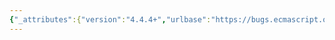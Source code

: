 ```yaml
---
{"_attributes":{"version":"4.4.4+","urlbase":"https://bugs.ecmascript.org/","maintainer":"dherman@mozilla.com"},"bug":{"bug_id":2514,"creation_ts":"2014-02-07 15:57:00 -0800","short_desc":"Promise.all() and Promise.race() can't take a \"promise for an array\"","delta_ts":"2014-03-27 09:06:43 -0700","product":"Draft for 6th Edition","component":"technical issue","version":"Rev 22: January 20, 2014 Draft","rep_platform":"All","op_sys":"All","bug_status":"RESOLVED","resolution":"WONTFIX","priority":"Normal","bug_severity":"enhancement","everconfirmed":true,"reporter":{"uid":"ecmascript","name":"C. Scott Ananian"},"assigned_to":{"uid":"allen","name":"Allen Wirfs-Brock"},"cc":"d","long_desc":[{"commentid":7213,"comment_count":0,"who":{"uid":"ecmascript","name":"C. Scott Ananian"},"bug_when":"2014-02-07 15:57:19 -0800","thetext":"Most existing promise implementations allow the all/race methods to take a promise of an array, in addition to a direct array.  That is, they Promise.cast() their argument.  The spec should permit the argument to be a promise of an iterable."},{"commentid":7219,"comment_count":1,"who":{"uid":"d","name":"Domenic Denicola"},"bug_when":"2014-02-08 12:16:01 -0800","thetext":"I don't think we should do this. It adds complexity and an extra event loop tick to the common case. You also have the question of what to do with things that have both a `then` method and an `@@iterator`."},{"commentid":7222,"comment_count":2,"who":{"uid":"ecmascript","name":"C. Scott Ananian"},"bug_when":"2014-02-08 13:22:06 -0800","thetext":"I don't feel strongly about this issue."}]}}
---
```

